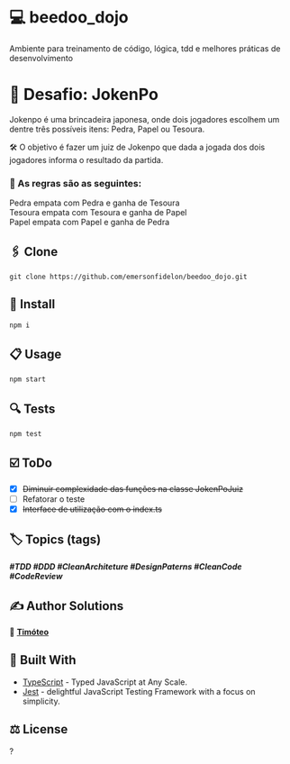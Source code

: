 # 💻 beedoo_dojo
Ambiente para treinamento de código, lógica, tdd e melhores práticas de desenvolvimento

# 📜 Desafio: JokenPo

Jokenpo é uma brincadeira japonesa, onde dois jogadores escolhem um dentre três possíveis itens: Pedra, Papel ou Tesoura.

🛠️ O objetivo é fazer um juiz de Jokenpo que dada a jogada dos dois jogadores informa o resultado da partida.

### 📝 As regras são as seguintes:

Pedra empata com Pedra e ganha de Tesoura   
Tesoura empata com Tesoura e ganha de Papel   
Papel empata com Papel e ganha de Pedra   

## 🖇️ Clone

```
git clone https://github.com/emersonfidelon/beedoo_dojo.git
```

## 🔧 Install

```sh
npm i
```

## 📋 Usage

```sh
npm start
```

## 🔍 Tests
```
npm test
```

## ☑️ ToDo
- [x] ~~Diminuir complexidade das funções na classe JokenPoJuiz~~
- [ ] Refatorar o teste
- [x] ~~Interface de utilização com o index.ts~~

## 🏷️ Topics (tags)
##### #TDD #DDD #CleanArchiteture #DesignPaterns #CleanCode #CodeReview

## ✍️ Author Solutions

👤 **[Timóteo](https://timoteo7.github.io/)**


## 🚀 Built With

* [TypeScript](https://www.typescriptlang.org/) - Typed JavaScript at Any Scale.
* [Jest](https://jestjs.io/) - delightful JavaScript Testing Framework with a focus on simplicity.


## ⚖️ License

?
